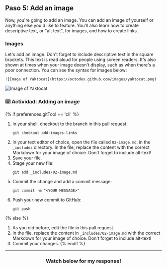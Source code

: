 ## Paso 5: Add an image

Now, you're going to add an image. You can add an image of yourself or anything else you'd like to feature. You'll also learn how to create descriptive text, or "alt text", for images, and how to create links.

### Images
Let's add an image. Don't forget to include descriptive text in the square brackets. This text is read aloud for people using screen readers. It's also shown at times when your image doesn't display, such as when there's a poor connection. You can see the syntax for images below:

```
![Image of Yaktocat](https://octodex.github.com/images/yaktocat.png)
```

![Image of Yaktocat](https://octodex.github.com/images/yaktocat.png)

### :keyboard: Actividad: Adding an image

{% if preferences.gitTool == 'cli' %}
1. In your shell, checkout to the branch in this pull request:
      ```shell
      git checkout add-images-links
      ```
1. In your text editor of choice, open the file called `02-image.md`, in the `_includes` directory. In the file, replace the content with the correct Markdown for your image of choice. Don't forget to include alt-text!
1. Save your file.
1. Stage your new file:
      ```shell
      git add _includes/02-image.md
      ```
1. Commit the change and add a commit message:
      ```shell
      git commit -m "<YOUR MESSAGE>"
      ```
1. Push your new commit to GitHub:
      ```shell
      git push
      ```
{% else %}
1. As you did before, edit the file in this pull request.
2. In the file, replace the content in `_includes/02-image.md` with the correct Markdown for your image of choice. Don't forget to include alt-text!
3. Commit your changes.
{% endif %}

<hr>
<h3 align="center">Watch below for my response!</h3>
